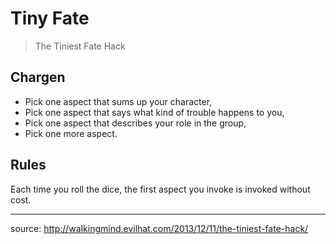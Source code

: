 # Tiny Fate

> The Tiniest Fate Hack

## Chargen

* Pick one aspect that sums up your character,
* Pick one aspect that says what kind of trouble happens to you,
* Pick one aspect that describes your role in the group,
* Pick one more aspect.

## Rules

Each time you roll the dice, the first aspect you invoke is invoked without cost.

---

source: http://walkingmind.evilhat.com/2013/12/11/the-tiniest-fate-hack/
